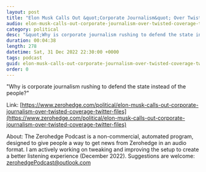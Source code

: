 ```yaml
---
layout: post
title: "Elon Musk Calls Out &quot;Corporate Journalism&quot; Over Twisted Coverage Of His 'Twitter Files'"
audio: elon-musk-calls-out-corporate-journalism-over-twisted-coverage-twitter-files-5
category: political
desc: "&quot;Why is corporate journalism rushing to defend the state instead of the people?&quot;"
duration: 00:04:38
length: 278
datetime: Sat, 31 Dec 2022 22:30:00 +0000
tags: podcast
guid: elon-musk-calls-out-corporate-journalism-over-twisted-coverage-twitter-files-0
order: 0
---
```

&quot;Why is corporate journalism rushing to defend the state instead of the people?&quot;

Link: [https://www.zerohedge.com/political/elon-musk-calls-out-corporate-journalism-over-twisted-coverage-twitter-files](https://www.zerohedge.com/political/elon-musk-calls-out-corporate-journalism-over-twisted-coverage-twitter-files)

About: The Zerohedge Podcast is a non-commercial, automated program, designed to give people a way to get news from Zerohedge in an audio format.  I am actively working on tweaking and improving the setup to create a better listening experience (December 2022).  Suggestions are welcome: [zerohedgePodcast@outlook.com](mailto:zerohedgePodcast@outlook.com)